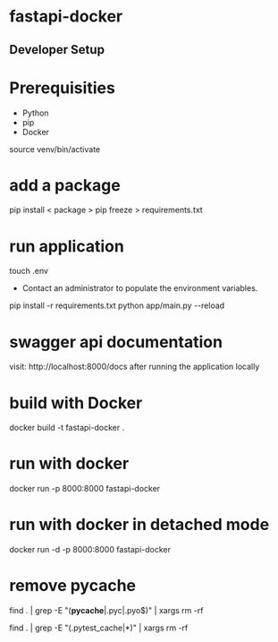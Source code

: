 # fastapi-docker

## Developer Setup
# Prerequisities
- Python
- pip
- Docker

source venv/bin/activate

# add a package
pip install < package >
pip freeze > requirements.txt
 
# run application
touch .env

- Contact an administrator to populate the environment variables.

pip install -r requirements.txt
python app/main.py --reload

# swagger api documentation
visit: http://localhost:8000/docs after running the application locally

# build with Docker
docker build -t fastapi-docker .

# run with docker
docker run -p 8000:8000 fastapi-docker

# run with docker in detached mode
docker run -d -p 8000:8000 fastapi-docker

# remove pycache
find . | grep -E "(__pycache__|\.pyc|\.pyo$)" | xargs rm -rf

find . | grep -E "(.pytest_cache|\*)" | xargs rm -rf